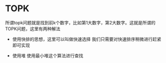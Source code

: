 # TOPK

所谓topk问题就是找到前k个数字，比如第1大数字，第2大数字。这就是所谓的TOPK问题，这里有两种解法

- 使用快排的思想，这里可以叫做快速选择 我们只需要对快速排序稍微进行赶紧即可实现

- 使用堆 使用最小堆这个算法进行查找
